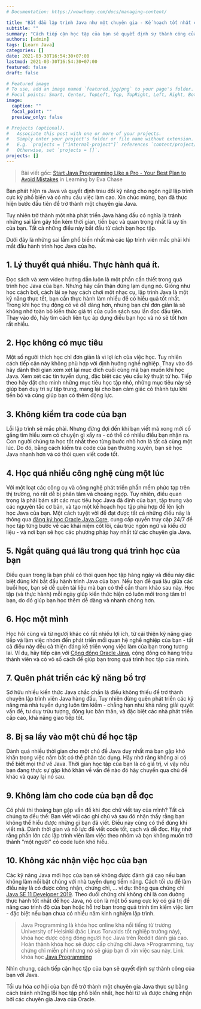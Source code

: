 ```yaml
---
# Documentation: https://wowchemy.com/docs/managing-content/

title: "Bắt đầu lập trình Java như một chuyên gia - Kế hoạch tốt nhất của bạn để tránh sai lầm khi học"
subtitle: ""
summary: "Cách tiếp cận học tập của bạn sẽ quyết định sự thành công của bạn với Java. Dưới đây là những sai lầm phổ biến nhất mà các lập trình viên mắc phải khi mắt đầu hành trình học Java của họ."
authors: [admin]
tags: [Learn Java]
categories: []
date: 2021-03-30T16:54:30+07:00
lastmod: 2021-03-30T16:54:30+07:00
featured: false
draft: false

# Featured image
# To use, add an image named `featured.jpg/png` to your page's folder.
# Focal points: Smart, Center, TopLeft, Top, TopRight, Left, Right, BottomLeft, Bottom, BottomRight.
image:
  caption: ""
  focal_point: ""
  preview_only: false

# Projects (optional).
#   Associate this post with one or more of your projects.
#   Simply enter your project's folder or file name without extension.
#   E.g. `projects = ["internal-project"]` references `content/project/deep-learning/index.md`.
#   Otherwise, set `projects = []`.
projects: []
---
```


> Bài viết gốc: [Start Java Programming Like a Pro - Your Best Plan to Avoid Mistakes](https://blogs.oracle.com/certification/start-java-programming-like-a-pro-your-best-plan-to-avoid-mistakes-in-learning) in Learning by Eva Chase

Bạn phát hiện ra Java và quyết định trau dồi kỹ năng cho ngôn ngữ lập trình cực kỳ phổ biến và có nhu cầu việc làm cao. Xin chúc mừng, bạn đã thực hiện bước đầu tiên để trờ thành một chuyên gia Java.

Tuy nhiên trở thành một nhà phát triển Java hàng đầu có nghĩa là tránh những sai lầm gây tốn kém thời gian, tiền bạc và quan trọng nhất là uy tín của bạn. Tất cả những điều này bắt đầu từ cách bạn học tập.

Dưới đây là những sai lầm phổ biến nhất mà các lập trình viên mắc phải khi mắt đầu hành trình học Java  của họ.
## 1. Lý thuyết quá nhiều. Thực hành quá ít.

Đọc sách và xem video hướng dẫn luôn là một phần cần thiết trong quá trình học Java của bạn. Nhưng hãy cẩn thận đừng lạm dụng nó. Giống như học cách bơi, cách lái xe hay cách chơi một nhạc cụ, lập trình Java là một kỹ năng thực tết, bạn cần thực hành làm nhiều để có hiểu quả tốt nhất. Trong khi học thụ động có vẻ dễ dàng hơn, nhưng bạn chỉ đơn giản là sẽ không nhớ toàn bộ kiến thức giá trị của cuốn sách sau lần đọc đầu tiên. Thay vào đó, hãy tìm cách liên tục áp dụng điều bạn học và nó sẽ tốt hơn rất nhiều.
## 2. Học không có mục tiêu

Một số người thích học chỉ đơn giản là vì lợi ích của việc học. Tuy nhiên cách tiếp cận này không phù hợp với định hướng nghề nghiệp. Thay vào đó hãy dành thời gian xem xét lại mục đích cuối cùng mà bạn muốn khi học Java. Xem xét các tin tuyển dụng, đặc biệt các yêu cầu kỹ thuật từ họ. Tiếp theo hãy đặt cho mình những mục tiêu học tập nhỏ, những mục tiêu này sẽ giúp bạn duy trì sự tập trung, mang lại cho bạn cảm giác có thành tựu khi tiến bộ và cũng giúp bạn có thêm động lực.
## 3. Không kiểm tra code của bạn

Lỗi lập trình sẽ mắc phải. Nhưng đừng đợi đến khi bạn viết mã xong mới cố gắng tìm hiểu xem có chuyện gì xẩy ra - có thể có nhiều điều bạn nhận ra. Con người chúng ta học tốt nhất theo từng bước nhỏ hơn là tất cả cùng một lúc. Do đó, bằng cách kiểm tra code của bạn thường xuyên, bạn sẽ học Java nhanh hơn và có thói quen viết code tốt.
## 4. Học quá nhiều công nghệ cùng một lúc

Với một loạt các công cụ và công nghệ phát triển phần mềm phức tạp trên thị trường, nó rất dễ bị phân tâm và choáng ngợp. Tuy nhiên, điều quan trọng là phải bám sát các mục tiêu học Java đã định của bạn, tập trung vào các nguyên tắc cơ bản, và tạo một kế hoạch học tập phù hợp để lên lịch học Java của bạn. Một cách tuyệt vời để đạt được tất cả những điều này là thông qua [đăng ký học Oracle Java Core](https://education.oracle.com/java-programming-learning-subscription/ls_40805), cung cấp quyền truy cập 24/7 để học tập từng bước về các khái niệm cốt lõi, cấu trúc ngôn ngữ và kiểu dữ liệu - và nơi bạn sẽ học các phương pháp hay nhất từ ​các chuyên gia ​Java.
## 5. Ngắt quãng quá lâu trong quá trình học của bạn

Điều quan trọng là bạn phải có thói quen học tập hàng ngày và điều này đặc biệt đúng khi bắt đầu hành trình Java của bạn. Nếu bạn để quá lâu giữa các buổi học, bạn sẽ dễ quên tài liệu mà bạn có thể cần tham khảo sau này. Học tập (và thực hành) mỗi ngày giúp kiến ​​thức hiện có luôn mới trong tâm trí bạn, do đó giúp bạn học thêm dễ dàng và nhanh chóng hơn.
## 6. Học một mình

Học hỏi cùng và từ người khác có rất nhiều lợi ích, từ cải thiện kỹ năng giao tiếp và làm việc nhóm đến phát triển mối quan hệ nghề nghiệp của bạn - tất cả điều này đều cả thiện đáng kể triển vọng việc làm của bạn trong tương lai. Ví dụ, hãy tiếp cận với [Cộng đồng Oracle Java](https://www.oracle.com/java/technologies/javacommunity.html), cộng đồng có hàng triệu thành viên và có vô số cách để giúp bạn trong quá trình học tập của mình.
## 7. Quên phát triển các kỹ năng bổ trợ

Sở hữu nhiều kiến thức Java chắc chắn là điều không thiếu để trở thành chuyên lập trình viên Java hàng đầu. Tuy nhiên đừng quên phát triển các kỹ năng mà nhà tuyển dụng luôn tìm kiếm - chẳng hạn như khả năng giải quyết vấn đề, tư duy trừu tượng, động lực bản thân, và đặc biệt các nhà phát triển cấp cao, khả năng giao tiếp tốt.
## 8. Bị sa lầy vào một chủ đề học tập

Dành quá nhiều thời gian cho một chủ đề Java duy nhất mà bạn gặp khó khăn trong việc nắm bắt có thể phản tác dụng. Hãy nhớ rằng không ai có thể biết mọi thứ về Java. Thời gian học tập của bạn là có giá trị, vì vậy nếu bạn đang thực sự gặp khó khăn về vấn đề nào đó hãy chuyển qua chủ đề khác và quay lại nó sau. 
## 9. Không làm cho code của bạn dễ đọc

Có phải thi thoảng bạn gặp vấn đề khi đọc chữ viết tay của mình? Tất cả chúng ta đều thế: Bạn viết vội các ghi chú và sau đó nhận thấy rằng bạn không thể hiểu được những gì bạn đã viết. Điều này cũng có thể đúng khi viết mã. Dành thời gian và nỗ lực để viết code tốt, cạch và dễ đọc. Hãy nhớ rằng phần lớn các lập trình viên làm việc theo nhóm và bạn không muốn trở thành "một người" có code luôn khó hiểu.
## 10. Không xác nhận việc học của bạn

Các kỹ năng Java mới học của bạn sẽ không được đánh giá cao nếu bạn không làm nổi bật chúng với nhà tuyển dụng tiềm năng. Cách tối ưu để làm điều này là có được công nhận, chứng chỉ, ... ví dụ: thông qua chứng chỉ [Java SE 11 Developer 2019](https://education.oracle.com/oracle-certified-professional-java-se-11-developer/trackp_OCPJAV11). Theo đuổi chứng chỉ không chỉ là con đường thực hành tốt nhất để học Java, nó còn là một bổ sung cực kỳ có giá trị để nâng cao trình độ của bạn hoặc hỗ trợ bạn trong quá trình tìm kiếm việc làm - đặc biệt nếu bạn chưa có nhiều năm kinh nghiệm lập trình.

>Java Programming là khóa học online khá nổi tiếng từ trường University of Helsinki (bác Linus Torvalds tốt nghiệp trường này), khóa học được cộng đồng người học Java trên Reddit đánh giá cao. Hoàn thành khóa học sẽ được cấp chứng chỉ Java >Programming, tuy chứng chỉ miễn phí nhưng nó sẽ giúp bạn đi xin việc sau này. Link khóa học [Java Programming](https://java-programming.mooc.fi/)

Nhìn chung, cách tiếp cận học tập của bạn sẽ quyết định sự thành công của bạn với Java.

Tối ưu hóa cơ hội của bạn để trở thành một chuyên gia Java thực sự bằng cách tránh những lỗi học tập phổ biến nhất, học hỏi từ và được chứng nhận bởi các chuyên gia Java của Oracle.
